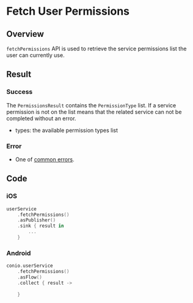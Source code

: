 # Fetch User Permissions

## Overview

`fetchPermissions` API is used to retrieve the service permissions list the user can currently use.

## Result

### Success

The `PermissionsResult` contains the `PermissionType` list. If a service permission is not on the list means that the related service can not be completed without an error.

- types: the available permission types list

### Error

- One of [common errors](../Errors.md).

## Code

### iOS
```swift
userService
	.fetchPermissions()
	.asPublisher()
	.sink { result in 
		...
	}
```

### Android
```kotlin
conio.userService
	.fetchPermissions()
	.asFlow()
	.collect { result ->
		
	}
```